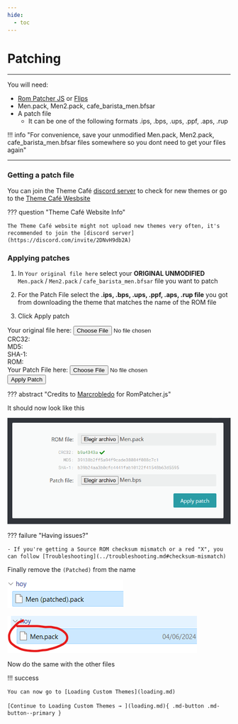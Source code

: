 ```yaml
---
hide:
  - toc
---
```


# Patching

--------------

You will need:

- [Rom Patcher JS](https://www.marcrobledo.com/RomPatcher.js/) or [Flips](https://github.com/Alcaro/Flips)
- Men.pack, Men2.pack, cafe_barista_men.bfsar
- A patch file
    - It can be one of the following formats .ips, .bps, .ups, .ppf, .aps, .rup

!!! info "For convenience, save your unmodified Men.pack, Men2.pack, cafe_barista_men.bfsar files somewhere so you dont need to get your files again"

--------------

### Getting a patch file

You can join the Theme Café [discord server](https://discord.com/invite/2DNvH9db2A) to check for new themes or go to the [Theme Café Wesbsite](https://perrohuevo.wixsite.com/theme-cafe)

??? question "Theme Café Website Info"

    The Theme Café website might not upload new themes very often, it's recommended to join the [discord server](https://discord.com/invite/2DNvH9db2A)

### Applying patches

1. In `Your original file here` select your **ORIGINAL UNMODIFIED** `Men.pack` / `Men2.pack` / `cafe_barista_men.bfsar` file you want to patch

2. For the Patch File select the **.ips, .bps, .ups, .ppf, .aps, .rup file** you got from downloading the theme that matches the name of the ROM file

3. Click Apply patch

<style>
body[data-md-color-scheme="slate"] #rom-patcher-container {
    background-color: #2e2e2e;
    color: #ffffff;
    border: 1px solid #444444;
    padding: 1em;
    border-radius: 5px;
}

body[data-md-color-scheme="slate"] #rom-patcher-container button {
    color: #ffffff;
    background-color: #009485;
    padding: 0.5em 1em;
    border-radius: 5px;
}

body[data-md-color-scheme="slate"] #rom-patcher-container label {
    color: #ffffff;
}

body[data-md-color-scheme="slate"] #rom-patcher-container input[type="file"] {
    color: #ffffff;
    background-color: #2e2e2e;
    border: 1px solid #444444; 
    padding: 0.5em; 
    border-radius: 5px; 
    outline: none; 
    cursor: pointer; 
}

body[data-md-color-scheme="slate"] #rom-patcher-container input[type="file"]:hover {
    background-color: #3a3a3a; 
}

body[data-md-color-scheme="default"] #rom-patcher-container input[type="file"] {
    color: #000000;
    background-color: #ffffff;
    border: 1px solid #cccccc;
}
</style>

<div id="rom-patcher-container">
    <div>
        <label for="rom-patcher-input-file-rom">Your original file here:</label>
        <input type="file" id="rom-patcher-input-file-rom">
    </div>
    <div class="m-b text-selectable text-mono" id="rom-patcher-rom-info">
        <div class="row">
            <div class="text-left">CRC32: <span id="rom-patcher-span-crc32"></span></div>
        </div>
        <div class="row">
            <div class="text-left">MD5: &nbsp&nbsp<span id="rom-patcher-span-md5"></span></div>
        </div>
        <div class="row">
            <div class="text-left">SHA-1: <span id="rom-patcher-span-sha1"></div>
        </div>
        <div class="row" id="rom-patcher-row-info-rom">
            <div class="text-right">ROM:</div>
            <div class="text-truncate"><span id="rom-patcher-span-rom-info"></span></div>
        </div>
    </div>
    <div>
        <label for="rom-patcher-input-file-patch">Your Patch File here:</label>
        <input type="file" id="rom-patcher-input-file-patch">
    </div>
    <div>
        <button id="rom-patcher-button-apply">Apply Patch</button>
    </div>
    <div>
        <a id="rom-patcher-download-link" style="display:none;">Download Patched ROM</a>
    </div>
</div>

<script type="text/javascript">
    window.addEventListener('load', function(){
        const myPatcherSettings = {
            language: 'en', /* Set default language */
            requireValidation: false, /* Block if checksum mismatch */
            allowDropFiles: true, /* Enable drag-and-drop support */
            displayHashes: true /* Show CRC32, MD5, SHA-1 values */
        };
        RomPatcherWeb.initialize(myPatcherSettings);
    });
</script>   

??? abstract "Credits to [Marcrobledo](https://www.marcrobledo.com/) for RomPatcher.js"

It should now look like this

![Image title](imgs/p4.png)

??? failure "Having issues?"

    - If you're getting a Source ROM checksum mismatch or a red "X", you can follow [Troubleshooting](../troubleshooting.md#checksum-mismatch)

Finally remove the `(Patched)` from the name

![Image title](imgs/p5.png)

![Image title](imgs/p6.png)

Now do the same with the other files


!!! success

    You can now go to [Loading Custom Themes](loading.md)

    [Continue to Loading Custom Themes → ](loading.md){ .md-button .md-button--primary }


<script src="rom-patcher-js/RomPatcher.webworker.apply.js"></script>
<script src="rom-patcher-js/RomPatcher.webworker.crc.js"></script>
<script src="rom-patcher-js/RomPatcher.webapp.js"></script>